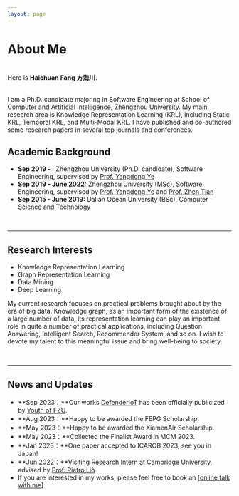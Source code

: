 ```yaml
---
layout: page
---
```


# About Me

<!-- <img src="https://caihanlin.com/caihanlin.jpg" class="floatpic" width="360" height="480"> -->

<br>Here is **Haichuan Fang 方海川**.
<!-- 
I am a senior student majoring in **Automation** at Fuzhou University and **Robotics** at Maynooth University (Ireland, Combined Degrees). Currently, I am working as a research assistant in the **IACTIP Lab** (Provincial Key), advised by [Prof. Zhezhuang Xu](https://www.researchgate.net/profile/Zhezhuang-Xu). Here is [[my CV](https://caihanlin.com/file/CV-HanlinCAI.pdf)]. -->
<br>
I am a  Ph.D. candidate majoring in Software Engineering at School of Computer and Artificial Intelligence, Zhengzhou University. My main research area is Knowledge Representation Learning (KRL), including Static KRL, Temporal KRL, and Multi-Modal KRL. I have published and co-authored some research papers in several top journals and conferences.

<br>

## Academic Background

<!-- **<font color='red'>[Highlight]</font> I am looking for PhD to start in 2025 Fall. Contact me if you have any leads!** -->

- **Sep 2019 - :** Zhengzhou University (Ph.D. candidate), Software Engineering, supervised py [Prof. Yangdong Ye](http://www5.zzu.edu.cn/mlis/)
- **Sep 2019 - June 2022:** Zhengzhou University (MSc), Software Engineering, supervised py [Prof. Yangdong Ye](http://www5.zzu.edu.cn/mlis/) and [Prof. Zhen Tian](https://lovehades001.github.io/)
- **Sep 2015 - June 2019:** Dalian Ocean University (BSc), Computer Science and Technology

<!-- - Expect to apply for a one-year MSc in the UK and will graduate in 2025. Looking for PhD position after MSc! -->
<br>

---

## Research Interests

- Knowledge Representation Learning
- Graph Representation Learning
- Data Mining
- Deep Learning

My current research focuses on practical problems brought about by the era of big data. Knowledge graph, as an important form of the existence of a large number of data, its representation learning can play an important role in quite a number of practical applications, including Question Answering, Intelligent Search, Recommender System, and so on. I wish to devote my talent to this meaningful issue and bring well-being to society.

<br>

---

## News and Updates

- **Sep 2023：**Our works [DefenderIoT](https://fzuiot.site/) has been officially publicized by [Youth of FZU](https://mp.weixin.qq.com/s/MF2NJQtEHsVwsm8Ym-l7Gg).
- **Aug 2023：**Happy to be awarded the FEPG Scholarship.
- **May 2023：**Happy to be awarded the XiamenAir Scholarship.
- **May 2023：**Collected the Finalist Award in MCM 2023.
- **Jan 2023：**One paper accepted to ICAROB 2023, see you in Japan!
- **Jun 2022：**Visiting Research Intern at Cambridge University, advised by [Prof. Pietro Liò](https://www.cl.cam.ac.uk/~pl219/ ).
- If you are interested in my works, please feel free to book an [[online talk with me](https://calendly.com/lancecai/meet-with-lance)].
